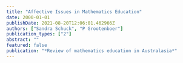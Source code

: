 ```yaml
---
title: "Affective Issues in Mathematics Education"
date: 2000-01-01
publishDate: 2021-08-20T12:06:01.462966Z
authors: ["Sandra Schuck", "P Grootenboer"]
publication_types: ["2"]
abstract: ""
featured: false
publication: "*Review of mathematics education in Australasia*"
---
```


